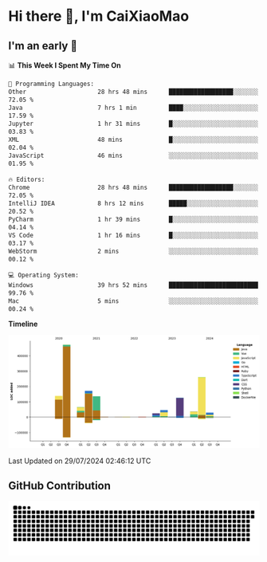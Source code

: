 # Hi there 👋, I'm CaiXiaoMao

## I'm an early 🐤
<!--START_SECTION:waka-->
📊 **This Week I Spent My Time On** 

```text
💬 Programming Languages: 
Other                    28 hrs 48 mins      ██████████████████░░░░░░░   72.05 % 
Java                     7 hrs 1 min         ████░░░░░░░░░░░░░░░░░░░░░   17.59 % 
Jupyter                  1 hr 31 mins        █░░░░░░░░░░░░░░░░░░░░░░░░   03.83 % 
XML                      48 mins             █░░░░░░░░░░░░░░░░░░░░░░░░   02.04 % 
JavaScript               46 mins             ░░░░░░░░░░░░░░░░░░░░░░░░░   01.95 % 

🔥 Editors: 
Chrome                   28 hrs 48 mins      ██████████████████░░░░░░░   72.05 % 
IntelliJ IDEA            8 hrs 12 mins       █████░░░░░░░░░░░░░░░░░░░░   20.52 % 
PyCharm                  1 hr 39 mins        █░░░░░░░░░░░░░░░░░░░░░░░░   04.14 % 
VS Code                  1 hr 16 mins        █░░░░░░░░░░░░░░░░░░░░░░░░   03.17 % 
WebStorm                 2 mins              ░░░░░░░░░░░░░░░░░░░░░░░░░   00.12 % 

💻 Operating System: 
Windows                  39 hrs 52 mins      █████████████████████████   99.76 % 
Mac                      5 mins              ░░░░░░░░░░░░░░░░░░░░░░░░░   00.24 % 
```

**Timeline**

![Lines of Code chart](https://raw.githubusercontent.com/caixiaomao/caixiaomao/main/assets/bar_graph.png)


 Last Updated on 29/07/2024 02:46:12 UTC
<!--END_SECTION:waka-->

## GitHub Contribution
<picture>
  <source media="(prefers-color-scheme: dark)" srcset="/dist/snake/github-contribution-grid-snake-dark.svg" />
  <source media="(prefers-color-scheme: light)" srcset="/dist/snake/github-contribution-grid-snake.svg" />
  <img alt="github contribution grid snake animation" src="/dist/snake/github-contribution-grid-snake.svg" />
</picture>
